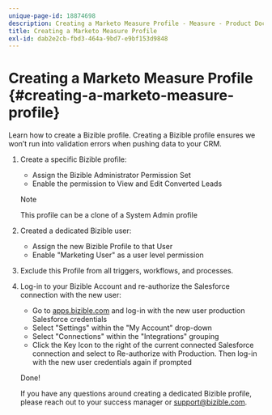 ```yaml
---
unique-page-id: 18874698
description: Creating a Marketo Measure Profile - Measure - Product Documentation
title: Creating a Marketo Measure Profile
exl-id: dab2e2cb-fbd3-464a-9bd7-e9bf153d9848
---
```

# Creating a Marketo Measure Profile {#creating-a-marketo-measure-profile}

Learn how to create a Bizible profile. Creating a Bizible profile ensures we won’t run into validation errors when pushing data to your CRM.

1. Create a specific Bizible profile:

    * Assign the Bizible Administrator Permission Set
    * Enable the permission to View and Edit Converted Leads

   >[!NOTE]
   >
   >This profile can be a clone of a System Admin profile

1. Created a dedicated Bizible user:

    * Assign the new Bizible Profile to that User
    * Enable "Marketing User" as a user level permission

1. Exclude this Profile from all triggers, workflows, and processes.
1. Log-in to your Bizible Account and re-authorize the Salesforce connection with the new user:

    * Go to [apps.bizible.com](http://apps.bizible.com) and log-in with the new user production Salesforce credentials
    * Select "Settings" within the "My Account" drop-down
    * Select "Connections" within the "Integrations" grouping
    * Click the Key Icon to the right of the current connected Salesforce connection and select to Re-authorize with Production. Then log-in with the new user credentials again if prompted

   Done!  
  
   If you have any questions around creating a dedicated Bizible profile, please reach out to your success manager or support@bizible.com.
